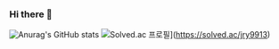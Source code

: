 ### Hi there 👋

![Anurag's GitHub stats](https://github-readme-stats.vercel.app/api?username=anuraghazra&show_icons=true&theme=radical)
![Solved.ac 프로필](http://mazassumnida.wtf/api/generate_badge?boj=jry9913)](https://solved.ac/jry9913)
